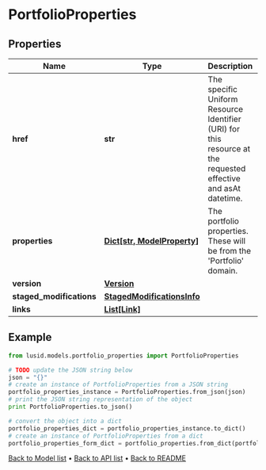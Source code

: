 # PortfolioProperties


## Properties
Name | Type | Description | Notes
------------ | ------------- | ------------- | -------------
**href** | **str** | The specific Uniform Resource Identifier (URI) for this resource at the requested effective and asAt datetime. | [optional] 
**properties** | [**Dict[str, ModelProperty]**](ModelProperty.md) | The portfolio properties. These will be from the &#39;Portfolio&#39; domain. | [optional] 
**version** | [**Version**](Version.md) |  | [optional] 
**staged_modifications** | [**StagedModificationsInfo**](StagedModificationsInfo.md) |  | [optional] 
**links** | [**List[Link]**](Link.md) |  | [optional] 

## Example

```python
from lusid.models.portfolio_properties import PortfolioProperties

# TODO update the JSON string below
json = "{}"
# create an instance of PortfolioProperties from a JSON string
portfolio_properties_instance = PortfolioProperties.from_json(json)
# print the JSON string representation of the object
print PortfolioProperties.to_json()

# convert the object into a dict
portfolio_properties_dict = portfolio_properties_instance.to_dict()
# create an instance of PortfolioProperties from a dict
portfolio_properties_form_dict = portfolio_properties.from_dict(portfolio_properties_dict)
```
[Back to Model list](../README.md#documentation-for-models) &#8226; [Back to API list](../README.md#documentation-for-api-endpoints) &#8226; [Back to README](../README.md)



